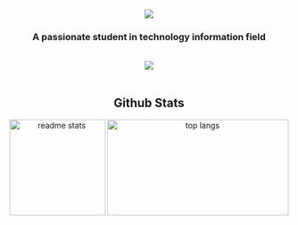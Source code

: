 <h1 align="center">
    <img src="https://readme-typing-svg.herokuapp.com/?font=Righteous&size=35&center=true&vCenter=true&width=500&height=70&duration=4000&lines=Hi+There!+👋;+I'm+Picessa+Kresna!;" />
</h1>

<h3 align="center">A passionate student in technology information field</h3>

<br/>
 
<div align="center"> 
  <a href="https://linkedin.com/in/picessakresna" target="_blank">
    <img src="https://img.shields.io/badge/LinkedIn-0077B5?style=for-the-badge&logo=linkedin&logoColor=white" target="_blank" />
  </a>
</div>

<br>
<h2 align="center">Github Stats</h2>
<div align=center>
  <img  height=172em align="center" src="https://github-readme-stats-salesp07.vercel.app/api?username=picessakresna&count_private=true&show_icons=true&theme=react&rank_icon=github&border_radius=10" alt="readme stats" />
  <img  height=172em width=325 align="center" src="https://github-readme-stats-salesp07.vercel.app/api/top-langs/?username=picessakresna&hide=HTML&langs_count=8&layout=compact&theme=react&border_radius=10&size_weight=0.5&count_weight=0.5&exclude_repo=github-readme-stats" alt="top langs" />
</div>

<br>

